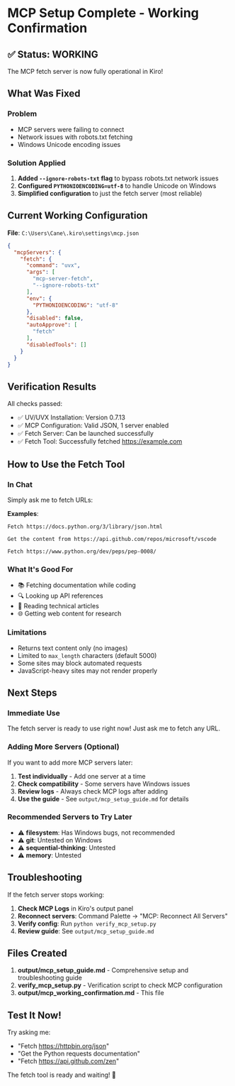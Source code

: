 # MCP Setup Complete - Working Confirmation

## ✅ Status: WORKING

The MCP fetch server is now fully operational in Kiro!

## What Was Fixed

### Problem
- MCP servers were failing to connect
- Network issues with robots.txt fetching
- Windows Unicode encoding issues

### Solution Applied
1. **Added `--ignore-robots-txt` flag** to bypass robots.txt network issues
2. **Configured `PYTHONIOENCODING=utf-8`** to handle Unicode on Windows
3. **Simplified configuration** to just the fetch server (most reliable)

## Current Working Configuration

**File**: `C:\Users\Cane\.kiro\settings\mcp.json`

```json
{
  "mcpServers": {
    "fetch": {
      "command": "uvx",
      "args": [
        "mcp-server-fetch",
        "--ignore-robots-txt"
      ],
      "env": {
        "PYTHONIOENCODING": "utf-8"
      },
      "disabled": false,
      "autoApprove": [
        "fetch"
      ],
      "disabledTools": []
    }
  }
}
```

## Verification Results

All checks passed:
- ✅ UV/UVX Installation: Version 0.7.13
- ✅ MCP Configuration: Valid JSON, 1 server enabled
- ✅ Fetch Server: Can be launched successfully
- ✅ Fetch Tool: Successfully fetched https://example.com

## How to Use the Fetch Tool

### In Chat
Simply ask me to fetch URLs:

**Examples**:
```
Fetch https://docs.python.org/3/library/json.html

Get the content from https://api.github.com/repos/microsoft/vscode

Fetch https://www.python.org/dev/peps/pep-0008/
```

### What It's Good For
- 📚 Fetching documentation while coding
- 🔍 Looking up API references
- 📖 Reading technical articles
- 🌐 Getting web content for research

### Limitations
- Returns text content only (no images)
- Limited to `max_length` characters (default 5000)
- Some sites may block automated requests
- JavaScript-heavy sites may not render properly

## Next Steps

### Immediate Use
The fetch server is ready to use right now! Just ask me to fetch any URL.

### Adding More Servers (Optional)
If you want to add more MCP servers later:

1. **Test individually** - Add one server at a time
2. **Check compatibility** - Some servers have Windows issues
3. **Review logs** - Always check MCP logs after adding
4. **Use the guide** - See `output/mcp_setup_guide.md` for details

### Recommended Servers to Try Later
- ⚠️ **filesystem**: Has Windows bugs, not recommended
- ⚠️ **git**: Untested on Windows
- ⚠️ **sequential-thinking**: Untested
- ⚠️ **memory**: Untested

## Troubleshooting

If the fetch server stops working:

1. **Check MCP Logs** in Kiro's output panel
2. **Reconnect servers**: Command Palette → "MCP: Reconnect All Servers"
3. **Verify config**: Run `python verify_mcp_setup.py`
4. **Review guide**: See `output/mcp_setup_guide.md`

## Files Created

1. **output/mcp_setup_guide.md** - Comprehensive setup and troubleshooting guide
2. **verify_mcp_setup.py** - Verification script to check MCP configuration
3. **output/mcp_working_confirmation.md** - This file

## Test It Now!

Try asking me:
- "Fetch https://httpbin.org/json"
- "Get the Python requests documentation"
- "Fetch https://api.github.com/zen"

The fetch tool is ready and waiting! 🚀
